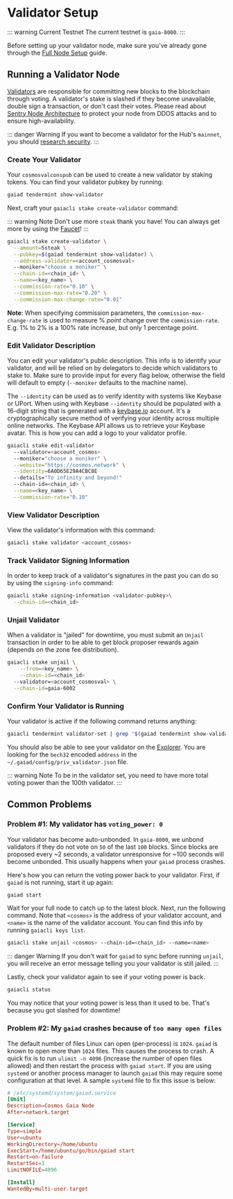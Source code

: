 # Validator Setup

::: warning Current Testnet
The current testnet is `gaia-8000`.
:::

Before setting up your validator node, make sure you've already gone through the [Full Node Setup](/docs/getting-started/full-node.md) guide.

## Running a Validator Node

[Validators](/validators/overview.md) are responsible for committing new blocks to the blockchain through voting. A validator's stake is slashed if they become unavailable, double sign a transaction, or don't cast their votes. Please read about [Sentry Node Architecture](/validators/validator-faq.md#how-can-validators-protect-themselves-from-denial-of-service-attacks) to protect your node from DDOS attacks and to ensure high-availability.

::: danger Warning
If you want to become a validator for the Hub's `mainnet`, you should [research security](/validators/security.md).
:::

### Create Your Validator

Your `cosmosvalconspub` can be used to create a new validator by staking tokens. You can find your validator pubkey by running:

```bash
gaiad tendermint show-validator
```

Next, craft your `gaiacli stake create-validator` command:

::: warning Note
Don't use more `steak` thank you have! You can always get more by using the [Faucet](https://faucetcosmos.network/)!
:::

```bash
gaiacli stake create-validator \
  --amount=5steak \
  --pubkey=$(gaiad tendermint show-validator) \
  --address-validator=<account_cosmosval>
  --moniker="choose a moniker" \
  --chain-id=<chain_id> \
  --name=<key_name> \
  --commission-rate="0.10" \
  --commission-max-rate="0.20" \
  --commission-max-change-rate="0.01"
```

__Note__: When specifying commission parameters, the `commission-max-change-rate`
is used to measure % _point_ change over the `commission-rate`. E.g. 1% to 2% is
a 100% rate increase, but only 1 percentage point.

### Edit Validator Description

You can edit your validator's public description. This info is to identify your validator, and will be relied on by delegators to decide which validators to stake to. Make sure to provide input for every flag below, otherwise the field will default to empty (`--moniker` defaults to the machine name).

The `--identity` can be used as to verify identity with systems like Keybase or UPort. When using with Keybase `--identity` should be populated with a 16-digit string that is generated with a [keybase.io](https://keybase.io) account. It's a cryptographically secure method of verifying your identity across multiple online networks. The Keybase API allows us to retrieve your Keybase avatar. This is how you can add a logo to your validator profile.

```bash
gaiacli stake edit-validator
  --validator=<account_cosmos>
  --moniker="choose a moniker" \
  --website="https://cosmos.network" \
  --identity=6A0D65E29A4CBC8E
  --details="To infinity and beyond!"
  --chain-id=<chain_id> \
  --name=<key_name> \
  --commission-rate="0.10"
```

### View Validator Description

View the validator's information with this command:

```bash
gaiacli stake validator <account_cosmos>
```

### Track Validator Signing Information

In order to keep track of a validator's signatures in the past you can do so by using the `signing-info` command:

```bash
gaiacli stake signing-information <validator-pubkey>\
  --chain-id=<chain_id>
```

### Unjail Validator

When a validator is "jailed" for downtime, you must submit an `Unjail` transaction in order to be able to get block proposer rewards again (depends on the zone fee distribution).

```bash
gaiacli stake unjail \
	--from=<key_name> \
	--chain-id=<chain_id>
  --validator=<account_cosmosval> \
  --chain-id=gaia-6002
```

### Confirm Your Validator is Running

Your validator is active if the following command returns anything:

```bash
gaiacli tendermint validator-set | grep "$(gaiad tendermint show-validator)"
```

You should also be able to see your validator on the [Explorer](https://explorecosmos.network/validators). You are looking for the `bech32` encoded `address` in the `~/.gaiad/config/priv_validator.json` file.

::: warning Note
To be in the validator set, you need to have more total voting power than the 100th validator.
:::

## Common Problems

### Problem #1: My validator has `voting_power: 0`

Your validator has become auto-unbonded. In `gaia-8000`, we unbond validators if they do not vote on `50` of the last `100` blocks. Since blocks are proposed every ~2 seconds, a validator unresponsive for ~100 seconds will become unbonded. This usually happens when your `gaiad` process crashes.

Here's how you can return the voting power back to your validator. First, if `gaiad` is not running, start it up again:

```bash
gaiad start
```

Wait for your full node to catch up to the latest block. Next, run the following command. Note that `<cosmos>` is the address of your validator account, and `<name>` is the name of the validator account. You can find this info by running `gaiacli keys list`.

```bash
gaiacli stake unjail <cosmos> --chain-id=<chain_id> --name=<name>
```

::: danger Warning
If you don't wait for `gaiad` to sync before running `unjail`, you will receive an error message telling you your validator is still jailed.
:::

Lastly, check your validator again to see if your voting power is back.

```bash
gaiacli status
```

You may notice that your voting power is less than it used to be. That's because you got slashed for downtime!

### Problem #2: My `gaiad` crashes because of `too many open files`

The default number of files Linux can open (per-process) is `1024`. `gaiad` is known to open more than `1024` files. This causes the process to crash. A quick fix is to run `ulimit -n 4096` (increase the number of open files allowed) and then restart the process with `gaiad start`. If you are using `systemd` or another process manager to launch `gaiad` this may require some configuration at that level. A sample `systemd` file to fix this issue is below:

```toml
# /etc/systemd/system/gaiad.service
[Unit]
Description=Cosmos Gaia Node
After=network.target

[Service]
Type=simple
User=ubuntu
WorkingDirectory=/home/ubuntu
ExecStart=/home/ubuntu/go/bin/gaiad start
Restart=on-failure
RestartSec=3
LimitNOFILE=4096

[Install]
WantedBy=multi-user.target
```
